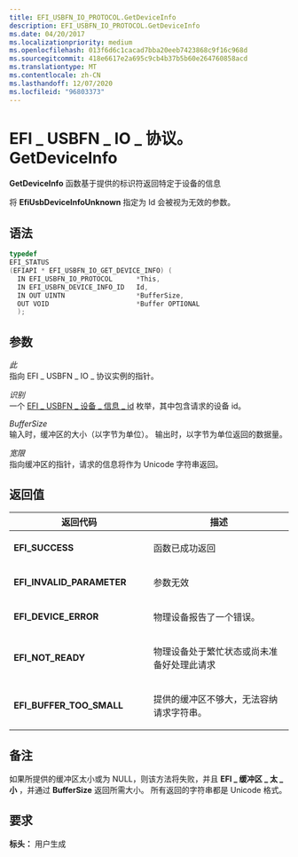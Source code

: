 ```yaml
---
title: EFI_USBFN_IO_PROTOCOL.GetDeviceInfo
description: EFI_USBFN_IO_PROTOCOL.GetDeviceInfo
ms.date: 04/20/2017
ms.localizationpriority: medium
ms.openlocfilehash: 013f6d6c1cacad7bba20eeb7423868c9f16c968d
ms.sourcegitcommit: 418e6617e2a695c9cb4b37b5b60e264760858acd
ms.translationtype: MT
ms.contentlocale: zh-CN
ms.lasthandoff: 12/07/2020
ms.locfileid: "96803373"
---
```

# <a name="efi_usbfn_io_protocolgetdeviceinfo"></a>EFI \_ USBFN \_ IO \_ 协议。GetDeviceInfo


**GetDeviceInfo** 函数基于提供的标识符返回特定于设备的信息

将 **EfiUsbDeviceInfoUnknown** 指定为 Id 会被视为无效的参数。

## <a name="syntax"></a>语法


```cpp
typedef
EFI_STATUS
(EFIAPI * EFI_USBFN_IO_GET_DEVICE_INFO) (
  IN EFI_USBFN_IO_PROTOCOL      *This,
  IN EFI_USBFN_DEVICE_INFO_ID   Id,
  IN OUT UINTN                  *BufferSize,
  OUT VOID                      *Buffer OPTIONAL
  );
```

## <a name="parameters"></a>参数


<a href="" id="this"></a>*此*  
指向 EFI \_ USBFN \_ IO \_ 协议实例的指针。

<a href="" id="id"></a>*识别*  
一个 [EFI \_ USBFN \_ 设备 \_ 信息 \_ id](efi-usbfn-device-info-id.md) 枚举，其中包含请求的设备 id。

<a href="" id="buffersize"></a>*BufferSize*  
输入时，缓冲区的大小（以字节为单位）。 输出时，以字节为单位返回的数据量。

<a href="" id="buffer"></a>*宽限*  
指向缓冲区的指针，请求的信息将作为 Unicode 字符串返回。

## <a name="return-values"></a>返回值


<table>
<colgroup>
<col width="50%" />
<col width="50%" />
</colgroup>
<thead>
<tr class="header">
<th>返回代码</th>
<th>描述</th>
</tr>
</thead>
<tbody>
<tr class="odd">
<td><p><strong>EFI_SUCCESS</strong></p></td>
<td><p>函数已成功返回</p></td>
</tr>
<tr class="even">
<td><p><strong>EFI_INVALID_PARAMETER</strong></p></td>
<td><p>参数无效</p></td>
</tr>
<tr class="odd">
<td><p><strong>EFI_DEVICE_ERROR</strong></p></td>
<td><p>物理设备报告了一个错误。</p></td>
</tr>
<tr class="even">
<td><p><strong>EFI_NOT_READY</strong></p></td>
<td><p>物理设备处于繁忙状态或尚未准备好处理此请求</p></td>
</tr>
<tr class="odd">
<td><p><strong>EFI_BUFFER_TOO_SMALL</strong></p></td>
<td><p>提供的缓冲区不够大，无法容纳请求字符串。</p></td>
</tr>
</tbody>
</table>

 

## <a name="remarks"></a>备注


如果所提供的缓冲区太小或为 NULL，则该方法将失败，并且 **EFI \_ 缓冲区 \_ 太 \_ 小** ，并通过 **BufferSize** 返回所需大小。 所有返回的字符串都是 Unicode 格式。

## <a name="requirements"></a>要求


**标头：** 用户生成

 

 




